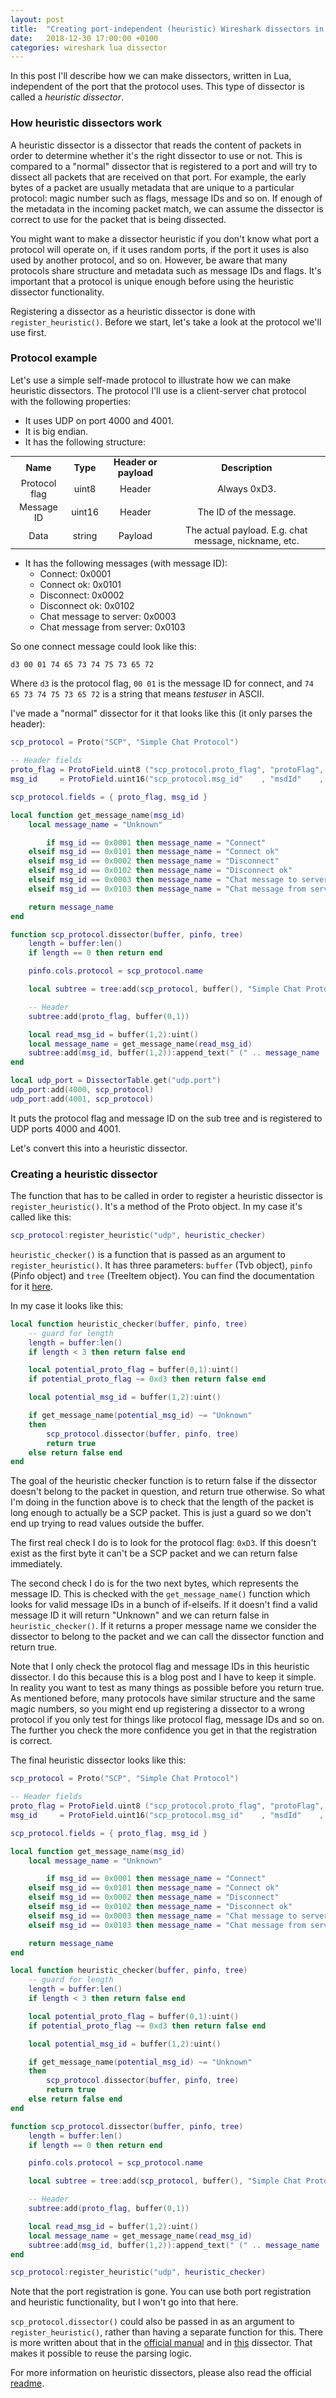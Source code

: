 ```yaml
---
layout: post
title:  "Creating port-independent (heuristic) Wireshark dissectors in Lua"
date:   2018-12-30 17:00:00 +0100
categories: wireshark lua dissector
---
```


In this post I'll describe how we can make dissectors, written in Lua, independent of the port
that the protocol uses. This type of dissector is called a *heuristic dissector*.

### How heuristic dissectors work

A heuristic dissector is a dissector that reads the content of packets in order to determine
whether it's the right dissector to use or not. This is compared to a "normal" dissector that is
registered to a port and will try to dissect all packets that are received on that port. For
example, the early bytes of a packet are usually metadata that are unique to a particular protocol:
magic number such as flags, message IDs and so on. If enough of the metadata in the incoming packet
match, we can assume the dissector is correct to use for the packet that is being dissected.

You might want to make a dissector heuristic if you don't know what port a protocol will operate
on, if it uses random ports, if the port it uses is also used by another protocol, and so on.
However, be aware that many protocols share structure and metadata such as message IDs and flags.
It's important that a protocol is unique enough before using the heuristic dissector functionality.

Registering a dissector as a heuristic dissector is done with `register_heuristic()`. Before we start,
let's take a look at the protocol we'll use first.

### Protocol example

Let's use a simple self-made protocol to illustrate how we can make heuristic dissectors. The
protocol I'll use is a client-server chat protocol with the following properties:

- It uses UDP on port 4000 and 4001.
- It is big endian.
- It has the following structure:

<table style="text-align: center; font-size: 0.9rem">
  <tr>
    <th style="padding: 0">Name</th>
    <th style="padding: 0">Type</th>
    <th style="padding: 0">Header or payload</th>
    <th style="padding: 0">Description</th>
  </tr>
  <tr>
    <td style="padding-top: 0;">Protocol flag</td>
    <td style="padding-top: 0;">uint8</td>
    <td style="padding-top: 0;">Header</td>
    <td style="padding-top: 0;">Always 0xD3.</td>
  </tr>
  <tr>
    <td style="padding-top: 0;">Message ID</td>
    <td style="padding-top: 0;">uint16</td>
    <td style="padding-top: 0;">Header</td>
    <td style="padding-top: 0;">The ID of the message.</td>
  </tr>
  <tr>
    <td style="padding-top: 0;">Data</td>
    <td style="padding-top: 0;">string</td>
    <td style="padding-top: 0;">Payload</td>
    <td style="padding-top: 0;">The actual payload. E.g. chat message, nickname, etc.</td>
  </tr>
</table>

- It has the following messages (with message ID):
    * Connect: 0x0001
    * Connect ok: 0x0101
    * Disconnect: 0x0002
    * Disconnect ok: 0x0102
    * Chat message to server: 0x0003
    * Chat message from server: 0x0103

So one connect message could look like this:

`d3 00 01 74 65 73 74 75 73 65 72`

Where `d3` is the protocol flag, `00 01` is the message ID for connect, and
`74 65 73 74 75 73 65 72` is a string that means *testuser* in ASCII.

I've made a "normal" dissector for it that looks like this (it only parses the header):

```lua
scp_protocol = Proto("SCP", "Simple Chat Protocol")

-- Header fields
proto_flag = ProtoField.uint8 ("scp_protocol.proto_flag", "protoFlag", base.HEX)
msg_id     = ProtoField.uint16("scp_protocol.msg_id"    , "msdId"    , base.HEX)

scp_protocol.fields = { proto_flag, msg_id }

local function get_message_name(msg_id)
    local message_name = "Unknown"

        if msg_id == 0x0001 then message_name = "Connect"
    elseif msg_id == 0x0101 then message_name = "Connect ok"
    elseif msg_id == 0x0002 then message_name = "Disconnect"
    elseif msg_id == 0x0102 then message_name = "Disconnect ok"
    elseif msg_id == 0x0003 then message_name = "Chat message to server"
    elseif msg_id == 0x0103 then message_name = "Chat message from server" end

    return message_name
end

function scp_protocol.dissector(buffer, pinfo, tree)
    length = buffer:len()
    if length == 0 then return end

    pinfo.cols.protocol = scp_protocol.name

    local subtree = tree:add(scp_protocol, buffer(), "Simple Chat Protocol Data")

    -- Header
    subtree:add(proto_flag, buffer(0,1))

    local read_msg_id = buffer(1,2):uint()
    local message_name = get_message_name(read_msg_id)
    subtree:add(msg_id, buffer(1,2)):append_text(" (" .. message_name .. ")")
end

local udp_port = DissectorTable.get("udp.port")
udp_port:add(4000, scp_protocol)
udp_port:add(4001, scp_protocol)
```

It puts the protocol flag and message ID on the sub tree and is registered to UDP ports 4000 and 4001.

Let's convert this into a heuristic dissector.

### Creating a heuristic dissector

The function that has to be called in order to register a heuristic dissector is `register_heuristic()`.
It's a method of the Proto object. In my case it's called like this:

```lua
scp_protocol:register_heuristic("udp", heuristic_checker)
```

`heuristic_checker()` is a function that is passed as an argument to `register_heuristic()`.
It has three parameters: `buffer` (Tvb object), `pinfo` (Pinfo object) and `tree` (TreeItem object).
You can find the documentation for it [here][register_heuristic].

In my case it looks like this:

```lua
local function heuristic_checker(buffer, pinfo, tree)
    -- guard for length
    length = buffer:len()
    if length < 3 then return false end

    local potential_proto_flag = buffer(0,1):uint()
    if potential_proto_flag ~= 0xd3 then return false end

    local potential_msg_id = buffer(1,2):uint()

    if get_message_name(potential_msg_id) ~= "Unknown"
    then
        scp_protocol.dissector(buffer, pinfo, tree)
        return true
    else return false end
end
```

The goal of the heuristic checker function is to return false if the dissector doesn't belong to the
packet in question, and return true otherwise. So what I'm doing in the function above is to check
that the length of the packet is long enough to actually be a SCP packet. This is just a guard so we
don't end up trying to read values outside the buffer.

The first real check I do is to look for the protocol flag: `0xD3`. If this doesn't exist as the first
byte it can't be a SCP packet and we can return false immediately.

The second check I do is for the two next bytes, which represents the message ID. This is checked with
the `get_message_name()` function which looks for valid message IDs in a bunch of if-elseifs. If it doesn't
find a valid message ID it will return "Unknown" and we can return false in `heuristic_checker()`. If
it returns a proper message name we consider the dissector to belong to the packet and we can call the
dissector function and return true.

Note that I only check the protocol flag and message IDs in this heuristic dissector. I do this because
this is a blog post and I have to keep it simple. In reality you want to test as many things as possible
before you return true. As mentioned before, many protocols have similar structure and the same magic
numbers, so you might end up registering a dissector to a wrong protocol if you only test for things like
protocol flag, message IDs and so on. The further you check the more confidence you get in that the
registration is correct.

The final heuristic dissector looks like this:

```lua
scp_protocol = Proto("SCP", "Simple Chat Protocol")

-- Header fields
proto_flag = ProtoField.uint8 ("scp_protocol.proto_flag", "protoFlag", base.HEX)
msg_id     = ProtoField.uint16("scp_protocol.msg_id"    , "msdId"    , base.HEX)

scp_protocol.fields = { proto_flag, msg_id }

local function get_message_name(msg_id)
    local message_name = "Unknown"

        if msg_id == 0x0001 then message_name = "Connect"
    elseif msg_id == 0x0101 then message_name = "Connect ok"
    elseif msg_id == 0x0002 then message_name = "Disconnect"
    elseif msg_id == 0x0102 then message_name = "Disconnect ok"
    elseif msg_id == 0x0003 then message_name = "Chat message to server"
    elseif msg_id == 0x0103 then message_name = "Chat message from server" end

    return message_name
end

local function heuristic_checker(buffer, pinfo, tree)
    -- guard for length
    length = buffer:len()
    if length < 3 then return false end

    local potential_proto_flag = buffer(0,1):uint()
    if potential_proto_flag ~= 0xd3 then return false end

    local potential_msg_id = buffer(1,2):uint()

    if get_message_name(potential_msg_id) ~= "Unknown"
    then
        scp_protocol.dissector(buffer, pinfo, tree)
        return true
    else return false end
end

function scp_protocol.dissector(buffer, pinfo, tree)
    length = buffer:len()
    if length == 0 then return end

    pinfo.cols.protocol = scp_protocol.name

    local subtree = tree:add(scp_protocol, buffer(), "Simple Chat Protocol Data")

    -- Header
    subtree:add(proto_flag, buffer(0,1))

    local read_msg_id = buffer(1,2):uint()
    local message_name = get_message_name(read_msg_id)
    subtree:add(msg_id, buffer(1,2)):append_text(" (" .. message_name .. ")")
end

scp_protocol:register_heuristic("udp", heuristic_checker)
```

Note that the port registration is gone. You can use both port registration and heuristic functionality,
but I won't go into that here.

`scp_protocol.dissector()` could also be passed in as an argument to `register_heuristic()`, rather
than having a separate function for this. There is more written about that in the [official manual][register_heuristic]
and in [this][example-heuristic-dissector] dissector. That makes it possible to reuse the parsing logic.

For more information on heuristic dissectors, please also read the official [readme][readme-heuristic].

[readme-heuristic]: https://github.com/wireshark/wireshark/blob/master/doc/README.heuristic
[register_heuristic]: https://www.wireshark.org/docs/wsdg_html_chunked/lua_module_Proto.html#lua_fn_proto_register_heuristic_listname__func_
[example-heuristic-dissector]: https://github.com/zonque/wireshark/blob/master/test/lua/dissector.lua
